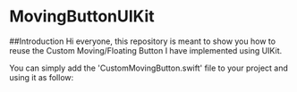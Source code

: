 # MovingButtonUIKit

##Introduction
Hi everyone, this repository is meant to show you how to reuse the Custom Moving/Floating Button I have implemented
using UIKit.

You can simply add the 'CustomMovingButton.swift' file to your project and using it as follow:


